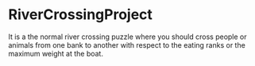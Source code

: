 # RiverCrossingProject
It is a the normal river crossing puzzle where you should cross people or animals from one bank to another with respect to the eating ranks or the maximum weight at the boat.
